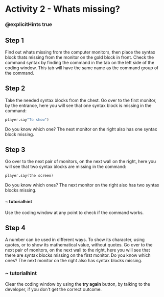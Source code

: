 # Activity 2 - Whats missing?

### @explicitHints true

## Step 1
Find out whats missing from the computer monitors, then place the syntax block thats missing from the monitor on the gold block in front. Check the command syntax by finding the command in the tab on the left side of the coding window. This tab will have the same name as the command group of the command.

## Step 2

Take the needed syntax blocks from the chest. Go over to the first monitor, by the entrance, here you will see that one syntax block is missing in the command:
```python
player.say"To show")
```
Do you know which one? The next monitor on the right also has one syntax block missing.

## Step 3 
Go over to the next pair of monitors, on the next wall on the right, here you will see that two syntax blocks are missing in the command:
```python
player.say(the screen)
```
Do you know which ones? The next monitor on the right also has two syntax blocks missing.

#### ~ tutorialhint 
Use the coding window at any point to check if the command works.

## Step 4
A number can be used in different ways. To show its character, using quotes, or to show its mathematical value, without quotes. Go over to the next pair of monitors, on the next wall to the right, here you will see that there are syntax blocks missing on the first monitor. Do you know which ones? The next monitor on the right also has syntax blocks missing.

### ~ tutorialhint
Clear the coding window by using the **try again** button, by talking to the developer, if you don't get the correct outcome.

